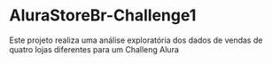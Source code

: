 # AluraStoreBr-Challenge1
Este projeto realiza uma análise exploratória dos dados de vendas de quatro lojas diferentes para um Challeng Alura

